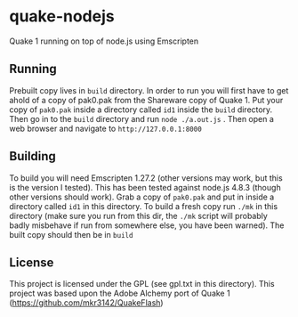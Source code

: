 # quake-nodejs
Quake 1 running on top of node.js using Emscripten

## Running

Prebuilt copy lives in ``build`` directory. In order to run you will first have to get ahold of a copy of pak0.pak from the Shareware copy of Quake 1. Put your copy of ``pak0.pak`` inside a directory called ``id1`` inside the ``build`` directory. Then go in to the ``build`` directory and run ``node ./a.out.js`` . Then open a web browser and navigate to ``http://127.0.0.1:8000``

## Building

To build you will need Emscripten 1.27.2 (other versions may work, but this is the version I tested). This has been tested against node.js 4.8.3 (though other versions should work). Grab a copy of ``pak0.pak`` and put in inside a directory called ``id1`` in this directory. To build a fresh copy run ``./mk`` in this directory (make sure you run from this dir, the ``./mk`` script will probably badly misbehave if run  from somewhere else, you have been warned). The built copy should then be in ``build``

## License

This project is licensed under the GPL (see gpl.txt in this directory). This project was based upon the Adobe Alchemy port of Quake 1 (https://github.com/mkr3142/QuakeFlash)

